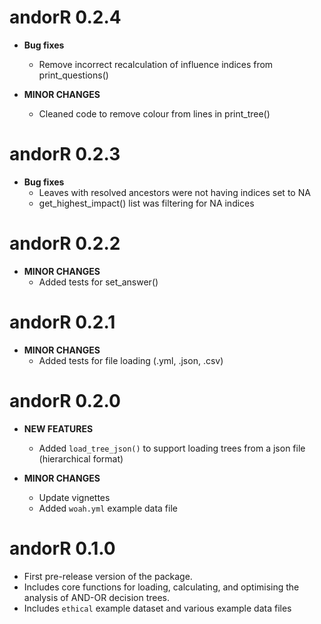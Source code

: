 # andorR 0.2.4

* **Bug fixes**
    * Remove incorrect recalculation of influence indices from print_questions()
    
* **MINOR CHANGES**
    * Cleaned code to remove colour from lines in print_tree()

# andorR 0.2.3

* **Bug fixes**
    * Leaves with resolved ancestors were not having indices set to NA
    * get_highest_impact() list was filtering for NA indices

# andorR 0.2.2

* **MINOR CHANGES**
    * Added tests for set_answer()

# andorR 0.2.1

* **MINOR CHANGES**
    * Added tests for file loading (.yml, .json, .csv)

# andorR 0.2.0

* **NEW FEATURES**
    * Added `load_tree_json()`  to support loading trees from a json file 
    (hierarchical format)

* **MINOR CHANGES**
    * Update vignettes
    * Added `woah.yml` example data file

# andorR 0.1.0

* First pre-release version of the package.
* Includes core functions for loading, calculating, and optimising the analysis
  of AND-OR decision trees.
* Includes `ethical` example dataset and various example data files
